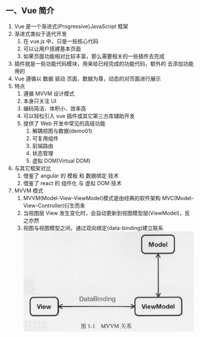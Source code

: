 ## 一、Vue 简介

1. Vue 是一个渐进式(Progressive)JavaScript 框架
2. 渐进式类似于迭代开发
   1. 在 vue.js 中，只是一些核心代码
   2. 可以让用户搭建基本页面
   3. 如果页面功能相对比较丰富，那么需要相关的一些插件去完成
3. 插件就是一些功能代码模块，用来给已经完成的功能代码，额外的
   去添加功能用的
4. Vue 遵循以 数据 驱动 页面，数据为尊，动态的对页面进行展示
5. 特点
   1. 遵循 MVVM 设计模式
   2. 本身只关注 UI
   3. 编码简洁、体积小、效率高
   4. 可以轻松引入 vue 插件或其它第三方库辅助开发
   5. 提供了 Web 开发中常见的高级功能
      1. 解耦视图与数据(demo01)
      2. 可复用组件
      3. 前端路由
      4. 状态管理
      5. 虚拟 DOM(Virtual DOM)
6. 与其它框架对比
   1. 借鉴了 angular 的 模板 和 数据绑定 技术
   2. 借鉴了 react 的 组件化 与 虚拟 DOM 技术
7. MVVM 模式
   1. MVVM(Model-View-ViewModel)模式是由经典的软件架构 MVC(Model-View-Controller)衍生而来
   2. 当视图层 View 发生变化时，会自动更新到视图模型层(ViewModel)，反之亦然
   3. 视图与视图模型之间，通过双向绑定(data-binding)建立联系
      ![image-20200818085250596](assets/image-20200818085250596.png)
